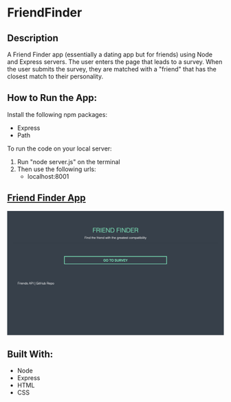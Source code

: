 # FriendFinder

## Description
A Friend Finder app (essentially a dating app but for friends) using Node and Express servers. The user enters the page that leads to a survey. When the user submits the survey, they are matched with a "friend" that has the closest match to their personality.

## How to Run the App:
Install the following npm packages:

* Express
* Path

To run the code on your local server:

1. Run "node server.js" on the terminal
2. Then use the following urls:
    * localhost:8001

## [Friend Finder App](https://infinite-retreat-01817.herokuapp.com/)

![pic](/public/images/FriendFinder.png)

## Built With:
* Node
* Express
* HTML
* CSS
